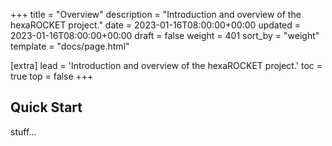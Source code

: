 +++
title = "Overview"
description = "Introduction and overview of the hexaROCKET project."
date = 2023-01-16T08:00:00+00:00
updated = 2023-01-16T08:00:00+00:00
draft = false
weight = 401
sort_by = "weight"
template = "docs/page.html"

[extra]
lead = 'Introduction and overview of the hexaROCKET project.'
toc = true
top = false
+++

## Quick Start

stuff...
